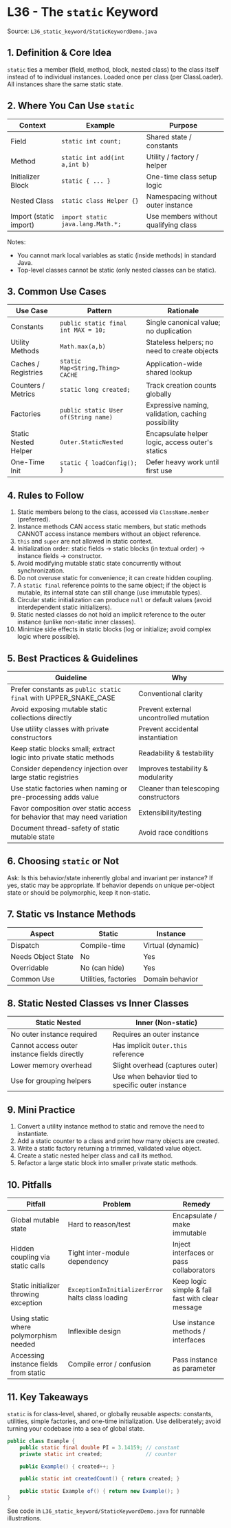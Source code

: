 # L36 - The `static` Keyword

Source: `L36_static_keyword/StaticKeywordDemo.java`

## 1. Definition & Core Idea
`static` ties a member (field, method, block, nested class) to the class itself instead of to individual instances. Loaded once per class (per ClassLoader). All instances share the same static state.

## 2. Where You Can Use `static`
| Context | Example | Purpose |
|---------|---------|---------|
| Field | `static int count;` | Shared state / constants |
| Method | `static int add(int a,int b)` | Utility / factory / helper |
| Initializer Block | `static { ... }` | One-time class setup logic |
| Nested Class | `static class Helper {}` | Namespacing without outer instance |
| Import (static import) | `import static java.lang.Math.*;` | Use members without qualifying class |

Notes:
- You cannot mark local variables as static (inside methods) in standard Java.
- Top-level classes cannot be static (only nested classes can be static).

## 3. Common Use Cases
| Use Case | Pattern | Rationale |
|----------|--------|-----------|
| Constants | `public static final int MAX = 10;` | Single canonical value; no duplication |
| Utility Methods | `Math.max(a,b)` | Stateless helpers; no need to create objects |
| Caches / Registries | `static Map<String,Thing> CACHE` | Application-wide shared lookup |
| Counters / Metrics | `static long created;` | Track creation counts globally |
| Factories | `public static User of(String name)` | Expressive naming, validation, caching possibility |
| Static Nested Helper | `Outer.StaticNested` | Encapsulate helper logic, access outer's statics |
| One-Time Init | `static { loadConfig(); }` | Defer heavy work until first use |

## 4. Rules to Follow
1. Static members belong to the class, accessed via `ClassName.member` (preferred).  
2. Instance methods CAN access static members, but static methods CANNOT access instance members without an object reference.  
3. `this` and `super` are not allowed in static context.  
4. Initialization order: static fields → static blocks (in textual order) → instance fields → constructor.  
5. Avoid modifying mutable static state concurrently without synchronization.  
6. Do not overuse static for convenience; it can create hidden coupling.  
7. A `static final` reference points to the same object; if the object is mutable, its internal state can still change (use immutable types).  
8. Circular static initialization can produce `null` or default values (avoid interdependent static initializers).  
9. Static nested classes do not hold an implicit reference to the outer instance (unlike non-static inner classes).  
10. Minimize side effects in static blocks (log or initialize; avoid complex logic where possible).  

## 5. Best Practices & Guidelines
| Guideline | Why |
|-----------|-----|
| Prefer constants as `public static final` with UPPER_SNAKE_CASE | Conventional clarity |
| Avoid exposing mutable static collections directly | Prevent external uncontrolled mutation |
| Use utility classes with private constructors | Prevent accidental instantiation |
| Keep static blocks small; extract logic into private static methods | Readability & testability |
| Consider dependency injection over large static registries | Improves testability & modularity |
| Use static factories when naming or pre-processing adds value | Cleaner than telescoping constructors |
| Favor composition over static access for behavior that may need variation | Extensibility/testing |
| Document thread-safety of static mutable state | Avoid race conditions |

## 6. Choosing `static` or Not
Ask: Is this behavior/state inherently global and invariant per instance? If yes, static may be appropriate. If behavior depends on unique per-object state or should be polymorphic, keep it non-static.

## 7. Static vs Instance Methods
| Aspect | Static | Instance |
|--------|--------|----------|
| Dispatch | Compile-time | Virtual (dynamic) |
| Needs Object State | No | Yes |
| Overridable | No (can hide) | Yes |
| Common Use | Utilities, factories | Domain behavior |

## 8. Static Nested Classes vs Inner Classes
| Static Nested | Inner (Non-static) |
|---------------|-------------------|
| No outer instance required | Requires an outer instance |
| Cannot access outer instance fields directly | Has implicit `Outer.this` reference |
| Lower memory overhead | Slight overhead (captures outer) |
| Use for grouping helpers | Use when behavior tied to specific outer instance |

## 9. Mini Practice
1. Convert a utility instance method to static and remove the need to instantiate.  
2. Add a static counter to a class and print how many objects are created.  
3. Write a static factory returning a trimmed, validated value object.  
4. Create a static nested helper class and call its method.  
5. Refactor a large static block into smaller private static methods.  

## 10. Pitfalls
| Pitfall | Problem | Remedy |
|---------|---------|--------|
| Global mutable state | Hard to reason/test | Encapsulate / make immutable |
| Hidden coupling via static calls | Tight inter-module dependency | Inject interfaces or pass collaborators |
| Static initializer throwing exception | `ExceptionInInitializerError` halts class loading | Keep logic simple & fail fast with clear message |
| Using static where polymorphism needed | Inflexible design | Use instance methods / interfaces |
| Accessing instance fields from static | Compile error / confusion | Pass instance as parameter |

## 11. Key Takeaways
`static` is for class-level, shared, or globally reusable aspects: constants, utilities, simple factories, and one-time initialization. Use deliberately; avoid turning your codebase into a sea of global state.

```java
public class Example {
    public static final double PI = 3.14159; // constant
    private static int created;              // counter

    public Example() { created++; }

    public static int createdCount() { return created; }

    public static Example of() { return new Example(); }
}
```

See code in `L36_static_keyword/StaticKeywordDemo.java` for runnable illustrations.
